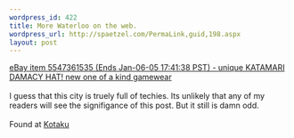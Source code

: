 ```yaml
--- 
wordpress_id: 422
title: More Waterloo on the web.
wordpress_url: http://spaetzel.com/PermaLink,guid,198.aspx
layout: post
---
```

<a href="http://cgi.ebay.com/ws/eBayISAPI.dll?ViewItem&category=1467&item=5547361535">eBay
        item 5547361535 (Ends Jan-06-05 17:41:38 PST) - unique KATAMARI DAMACY HAT! new one
        of a kind gamewear</a>
        <br />
        <br />
        I guess that this city is truely full of techies. Its unlikely that any of my readers
        will see the signifigance of this post. But it still is damn odd.<br />
        <br />
        Found at <a href="http://www.kotaku.com/gaming/oddities/katamari-damacy-knitted-hat-028676.php">Kotaku</a>
        <br />
        <img width="0" height="0" src="http://spaetzel.com/aggbug.ashx?id=198" />
